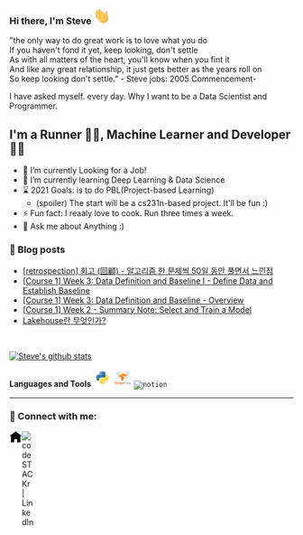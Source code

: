 ### Hi there, I'm Steve <img src="https://github.com/Steve-YJ/Steve-yj/blob/main/wave.gif" width="30px">
"the only way to do great work is to love what you do<br>
If you haven't fond it yet, keep looking, don't settle<br>
As with all matters of the heart, you'll know when you fint it<br>
And like any great relationship, it just gets better as the years roll on<br>
So keep looking don't settle." - Steve jobs: 2005 Commencement- <br>

I have asked myself. every day. Why I want to be a Data Scientist and Programmer. 
<br>

## I'm a Runner 🏃🏻, Machine Learner and Developer 👨‍💻
- 🔭  I’m currently Looking for a Job!
- 🌱  I’m currently learning Deep Learning & Data Science
- ⌛️  2021 Goals: is to do PBL(Project-based Learning)
  - (spoiler) The start will be a cs231n-based project. It'll be fun :)
- ⚡  Fun fact: I reaaly love to cook. Run three times a week.
- 💬  Ask me about Anything :)

### 📗 Blog posts
<!-- BLOG-POST-LIST:START -->
- [[retrospection] 회고 (回顧) - 알고리즘 한 문제씩 50일 동안 풀면서 느낀점](https://deepinsight.tistory.com/184)
- [[Course 1] Week 3: Data Definition and Baseline I - Define Data and Establish Baseline](https://deepinsight.tistory.com/182)
- [[Course 1] Week 3: Data Definition and Baseline - Overview](https://deepinsight.tistory.com/183)
- [[Course 1] Week 2 - Summary Note: Select and Train a Model](https://deepinsight.tistory.com/181)
- [Lakehouse란 무엇인가?](https://deepinsight.tistory.com/180)
<!-- BLOG-POST-LIST:END -->
<br>

[![Steve's github stats](https://github-readme-stats.vercel.app/api?username=steve-yj&show_icons=true&theme=dark)](https://github.com/steve-yj/github-readme-stats)<br>

**Languages and Tools** 
<code><img alt="Python" src="https://raw.githubusercontent.com/github/explore/80688e429a7d4ef2fca1e82350fe8e3517d3494d/topics/python/python.png" width="32"></code>
<code><img alt="tensorflow" src="https://raw.githubusercontent.com/github/explore/80688e429a7d4ef2fca1e82350fe8e3517d3494d/topics/tensorflow/tensorflow.png" width="32"></code>
<code><img alt="notion" height="20" src="http://logovectordl.com/wp-content/uploads/2019/11/notion-labs-inc-logo-vector.png"></code>

---
### 📩 Connect with me:

[<img align="left" alt="deepinsight.tisroty.com" width="22px" src="https://github.com/iconic/open-iconic/blob/master/svg/home.svg" />][website]
[<img align="left" alt="codeSTACKr | LinkedIn" width="22px" src="https://cdn.jsdelivr.net/npm/simple-icons@v3/icons/linkedin.svg" />][linkedin]


[profile]: https://www.notion.so/youngjoenlee/Steve-Lee-s-Portfolio-1425acd960b541c8a48adf8bb712c67e
[website]: https://deepinsight.tistory.com/
[linkedin]: https://www.linkedin.com/in/youngjeon-lee-50b033196/
[codewars]: https://www.codewars.com/users/Steve-Lee/stats
